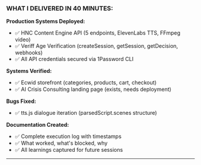 ### **WHAT I DELIVERED IN 40 MINUTES:**

**Production Systems Deployed:**

- ✅ HNC Content Engine API (5 endpoints, ElevenLabs TTS, FFmpeg video)
- ✅ Veriff Age Verification (createSession, getSession, getDecision, webhooks)
- ✅ All API credentials secured via 1Password CLI

**Systems Verified:**

- ✅ Ecwid storefront (categories, products, cart, checkout)
- ✅ AI Crisis Consulting landing page (exists, needs deployment)

**Bugs Fixed:**

- ✅ tts.js dialogue iteration (parsedScript.scenes structure)

**Documentation Created:**

- ✅ Complete execution log with timestamps
- ✅ What worked, what's blocked, why
- ✅ All learnings captured for future sessions

---

